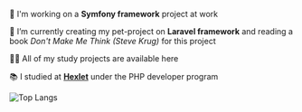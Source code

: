 
🔭 I'm working on a **Symfony framework** project at work

🌱 I’m currently creating my pet-project on **Laravel framework** and reading a book <em>Don't Make Me Think (Steve Krug)</em> for this project

👨‍💻 All of my study projects are available here

📚 I studied at **[Hexlet](https://ru.hexlet.io/u/riadev)** under the PHP developer program

![Top Langs](https://github-readme-stats.vercel.app/api/top-langs/?username=toridnc&theme=tokyonight)
